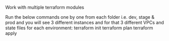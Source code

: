Work with multiple terraform modules

Run the below commands one by one from each folder
i.e. dev, stage & prod
and you will see 3 different instances
and for that 3 different VPCs and state files for each environment:
terraform init
terraform plan
terraform apply
